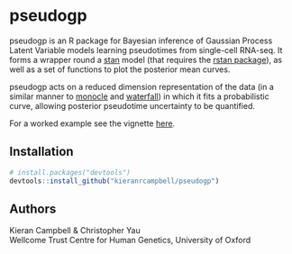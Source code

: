 # pseudogp

pseudogp is an R package for Bayesian inference of Gaussian Process Latent Variable models learning pseudotimes from single-cell RNA-seq. It forms a wrapper round a [stan](http://mc-stan.org/) model (that requires the [rstan package](https://github.com/stan-dev/rstan/wiki/RStan-Getting-Started)), as well as a set of functions to plot the posterior mean curves.

pseudogp acts on a reduced dimension representation of the data (in a similar manner to [monocle](http://cole-trapnell-lab.github.io/monocle-release/) and [waterfall](http://www.cell.com/cell-stem-cell/fulltext/S1934-5909(15)00312-4)) in which it fits a probabilistic curve, allowing posterior pseudotime uncertainty to be quantified.

For a worked example see the vignette [here](http://kieranrcampbell.github.io/pseudogp).


## Installation

```R
# install.packages("devtools")
devtools::install_github("kieranrcampbell/pseudogp")
```

## Authors
Kieran Campbell & Christopher Yau  
Wellcome Trust Centre for Human Genetics, University of Oxford
